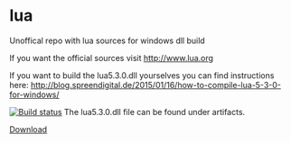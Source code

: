 # lua
Unoffical repo with lua sources for windows dll build

If you want the official sources visit http://www.lua.org

If you want to build the lua5.3.0.dll yourselves you can find instructions here: http://blog.spreendigital.de/2015/01/16/how-to-compile-lua-5-3-0-for-windows/

[![Build status](https://ci.appveyor.com/api/projects/status/t6r1hnjmj3x54i5l?svg=true)](https://ci.appveyor.com/project/mvdhoning/lua) The lua5.3.0.dll file can be found under artifacts.

[Download](https://ci.appveyor.com/api/buildjobs/9i6dmr0u3gqja9mk/artifacts/src/lua5.3.0.dll)

 
